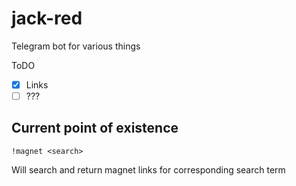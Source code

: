 # jack-red

Telegram bot for various things

ToDO

- [X] Links
- [ ] ???

## Current point of existence

`!magnet <search>`

Will search and return magnet links for corresponding search term
